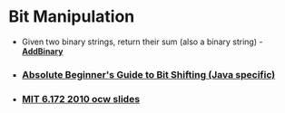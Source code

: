 # Bit Manipulation

- Given two binary strings, return their sum (also a binary string) - **[AddBinary](AddBinary)**

* ### [Absolute Beginner's Guide to Bit Shifting (Java specific) ](http://stackoverflow.com/questions/141525/absolute-beginners-guide-to-bit-shifting)

* ### [MIT 6.172  2010 ocw slides ](http://ocw.mit.edu/courses/electrical-engineering-and-computer-science/6-172-performance-engineering-of-software-systems-fall-2010/video-lectures/lecture-2-bit-hacks/MIT6_172F10_lec02.pdf)
